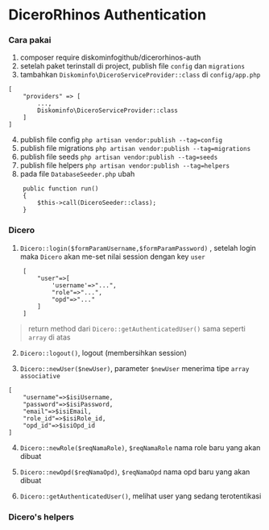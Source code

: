 # DiceroRhinos Authentication




### Cara pakai

1. composer require diskominfogithub/dicerorhinos-auth
2. setelah paket terinstall di project, publish file `config` dan `migrations`
3. tambahkan `Diskominfo\DiceroServiceProvider::class` di `config/app.php`

```
[
    "providers" => [
        ...,
        Diskominfo\DiceroServiceProvider::class
    ]
]
```

4. publish file config `php artisan vendor:publish --tag=config`
5. publish file migrations `php artisan vendor:publish --tag=migrations`
6. publish file seeds `php artisan vendor:publish --tag=seeds`
7. publish file helpers `php artisan vendor:publish --tag=helpers`
8. pada file `DatabaseSeeder.php` ubah

```
    public function run()
    {
        $this->call(DiceroSeeder::class);
    }
```



### Dicero

1. `Dicero::login($formParamUsername,$formParamPassword)`
, setelah login maka `Dicero` akan me-set nilai session dengan key `user`

```
    [
        "user"=>[
            'username'=>"...",
            "role"=>"...",
            "opd"=>"..."
        ]
    ]
```

> return method dari `Dicero::getAuthenticatedUser()` sama seperti `array` di atas

2. `Dicero::logout()`, logout (membersihkan session)

3. `Dicero::newUser($newUser)`, parameter
`$newUser` menerima tipe `array associative`

```
[
    "username"=>$isiUsername,
    "password"=>$isiPassword,
    "email"=>$isiEmail,
    "role_id"=>$isiRole_id,
    "opd_id"=>$isiOpd_id
]
```

4. `Dicero::newRole($reqNamaRole)`, `$reqNamaRole` nama role baru yang akan dibuat

5. `Dicero::newOpd($reqNamaOpd)`,
`$reqNamaOpd` nama opd baru yang akan dibuat

6. `Dicero::getAuthenticatedUser()`, melihat user yang sedang terotentikasi

### Dicero's helpers

